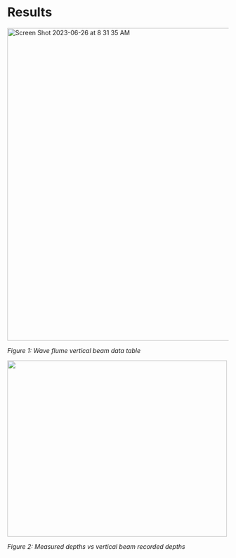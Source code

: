 # Results

<img width="710" alt="Screen Shot 2023-06-26 at 8 31 35 AM" src="https://github.com/NCSU-CHAZ/BYO-Hydrographic-RV/assets/113138977/9d6ec9c0-1ec2-4947-9efb-8a52de41a296">

_Figure 1: Wave flume vertical beam data table_

<img src= https://github.com/NCSU-CHAZ/BYO-Hydrographic-RV/assets/113138977/15603b48-eb44-41bd-9f6f-558c0368fb82 width="500" height="400"> 

_Figure 2: Measured depths vs vertical beam recorded depths_
